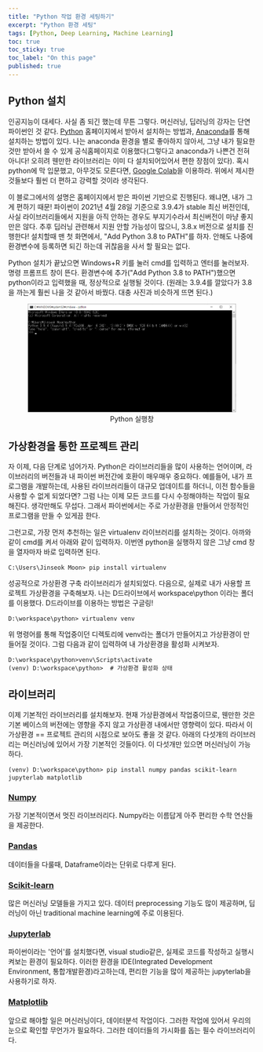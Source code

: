 ```yaml
---
title: "Python 작업 환경 세팅하기"
excerpt: "Python 환경 세팅"
tags: [Python, Deep Learning, Machine Learning]
toc: true
toc_sticky: true
toc_label: "On this page"
published: true
---
```


## Python 설치
인공지능이 대세다. 사실 좀 되긴 했는데 무튼 그렇다. 머신러닝, 딥러닝의 강자는 단연 파이썬인 것 같다. 
[Python](https://www.python.org/downloads/) 홈페이지에서 받아서 설치하는 방법과, [Anaconda](https://www.anaconda.com/)를 통해 설치하는 방법이 있다.
나는 anaconda 환경을 별로 좋아하지 않아서, 그냥 내가 필요한것만 받아서 쓸 수 있게 공식홈페이지로 이용했다(그렇다고 anaconda가 나쁜건 전혀 아니다! 오히려 웬만한 라이브러리는 이미 다 설치되어있어서 편한 장점이 있다). 혹시 python에 막 입문했고, 아무것도 모른다면, [Google Colab](https://colab.research.google.com/)을 이용하라. 위에서 제시한것들보다 훨씬 더 편하고 강력할 것이라 생각된다.

이 블로그에서의 설명은 홈페이지에서 받은 파이썬 기반으로 진행된다. 왜냐면, 내가 그게 편하기 때문! 파이썬이 2021년 4월 28일 기준으로 3.9.4가 stable 최신 버전인데, 사실 라이브러리들에서 지원을 아직 안하는 경우도 부지기수라서 최신버전이 마냥 좋지만은 않다. 
추후 딥러닝 관련해서 지원 안할 가능성이 많으니, 3.8.x 버전으로 설치를 진행한다!
설치할때 맨 첫 화면에서, "Add Python 3.8 to PATH"를 하자. 안해도 나중에 환경변수에 등록하면 되긴 하는데 귀찮음을 사서 할 필요는 없다.

Python 설치가 끝났으면 Windows+R 키를 눌러 cmd를 입력하고 엔터를 눌러보자. 명령 프롬프트 창이 뜬다. 환경변수에 추가("Add Python 3.8 to PATH")했으면 python이라고 입력했을 때, 정상적으로 실행될 것이다. (원래는 3.9.4를 깔았다가 3.8을 까는게 훨씬 나을 것 같아서 바꿨다. 대충 사진과 비슷하게 뜨면 된다.)

<center>
	<figure> <img src="/Images/Others/cmd.png" alt="python 실행 화면"/>
    <figcaption>Python 실행창</figcaption>
    </figure>
</center>

## 가상환경을 통한 프로젝트 관리
자 이제, 다음 단계로 넘어가자. Python은 라이브러리들을 많이 사용하는 언어이며, 라이브러리의 버전들과 내 파이썬 버전간에 호환이 매우매우 중요하다. 예를들어, 내가 프로그램을 개발하는데, 사용된 라이브러리들이 대규모 업데이트를 하더니, 이전 함수들을 사용할 수 없게 되었다면?
그럼 나는 이제 모든 코드를 다시 수정해야하는 작업이 필요해진다. 생각만해도 무섭다. 그래서 파이썬에서는 주로 가상환경을 만들어서 안정적인 프로그램을 만들 수 있게끔 한다.

그런고로, 가장 먼저 추천하는 일은 virtualenv 라이브러리를 설치하는 것이다.
아까와 같이 cmd를 켜서 아래와 같이 입력하자. 이번엔 python을 실행하지 않은 그냥 cmd 창을 열자마자 바로 입력하면 된다.

```
C:\Users\Jinseok Moon> pip install virtualenv
```

성공적으로 가상환경 구축 라이브러리가 설치되었다. 다음으로, 실제로 내가 사용할 프로젝트 가상환경을 구축해보자. 나는 D드라이브에서 workspace\python 이라는 폴더를 이용했다. D드라이브를 이용하는 방법은 구글링!

```
D:\workspace\python> virtualenv venv
```

위 명령어를 통해 작업중이던 디렉토리에 venv라는 폴더가 만들어지고 가상환경이 만들어질 것이다. 그럼 다음과 같이 입력하여 내 가상환경을 활성화 시켜보자.

```
D:\workspace\python>venv\Scripts\activate
(venv) D:\workspace\python>  # 가상환경 활성화 상태
```
## 라이브러리
이제 기본적인 라이브러리를 설치해보자. 현재 가상환경에서 작업중이므로, 웬만한 것은 기본 베이스의 버전에는 영향을 주지 않고 가상환경 내에서만 영향력이 있다. 따라서 이 가상환경 == 프로젝트 관리의 시점으로 보아도 좋을 것 같다. 아래의 다섯개의 라이브러리는 머신러닝에 있어서 가장 기본적인 것들이다. 이 다섯개만 있으면 머신러닝이 가능하다.

```
(venv) D:\workspace\python> pip install numpy pandas scikit-learn jupyterlab matplotlib
```

### [Numpy](https://numpy.org/)
가장 기본적이면서 멋진 라이브러리다. Numpy라는 이름답게 아주 편리한 수학 연산들을 제공한다.

### [Pandas](https://pandas.pydata.org/)
데이터들을 다룰때, Dataframe이라는 단위로 다루게 된다.

### [Scikit-learn](https://scikit-learn.org/stable/)
많은 머신러닝 모델들을 가지고 있다. 데이터 preprocessing 기능도 많이 제공하며, 딥러닝이 아닌 traditional machine learning에 주로 이용된다.

### [Jupyterlab](https://jupyterlab.readthedocs.io/en/stable/)
파이썬이라는 '언어'를 설치했다면, visual studio같은, 실제로 코드를 작성하고 실행시켜보는 환경이 필요하다. 이러한 환경을 IDE(Integrated Development Environment, 통합개발환경)라고하는데, 편리한 기능을 많이 제공하는 jupyterlab을 사용하기로 하자.

### [Matplotlib](https://matplotlib.org/)
앞으로 해야할 일은 머신러닝이다, 데이터분석 작업이다. 그러한 작업에 있어서 우리의 눈으로 확인할 무언가가 필요하다. 그러한 데이터들의 가시화를 돕는 필수 라이브러리이다.